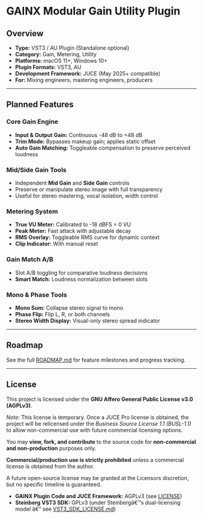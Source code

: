 # GAINX Modular Gain Utility Plugin

## Overview

- **Type:** VST3 / AU Plugin (Standalone optional)
- **Category:** Gain, Metering, Utility
- **Platforms:** macOS 11+, Windows 10+
- **Plugin Formats:** VST3, AU
- **Development Framework:** JUCE (May 2025+ compatible)
- **For:** Mixing engineers, mastering engineers, producers

---

## Planned Features

### Core Gain Engine

- **Input & Output Gain:** Continuous -48 dB to +48 dB
- **Trim Mode:** Bypasses makeup gain; applies static offset
- **Auto Gain Matching:** Toggleable compensation to preserve perceived loudness

### Mid/Side Gain Tools

- Independent **Mid Gain** and **Side Gain** controls
- Preserve or manipulate stereo image with full transparency
- Useful for stereo mastering, vocal isolation, width control

### Metering System

- **True VU Meter:** Calibrated to -18 dBFS = 0 VU
- **Peak Meter:** Fast attack with adjustable decay
- **RMS Overlay:** Toggleable RMS curve for dynamic context
- **Clip Indicator:** With manual reset

### Gain Match A/B

- Slot A/B toggling for comparative loudness decisions
- **Smart Match:** Loudness normalization between slots

### Mono & Phase Tools

- **Mono Sum:** Collapse stereo signal to mono
- **Phase Flip:** Flip L, R, or both channels
- **Stereo Width Display:** Visual-only stereo spread indicator

---

## Roadmap

See the full [ROADMAP.md](./ROADMAP.md) for feature milestones and progress tracking.

---

## License

This project is licensed under the **GNU Affero General Public License v3.0 (AGPLv3)**.

*Note:* This license is temporary. Once a JUCE Pro license is obtained, the project will be relicensed under the *Business Source License 1.1 (BUSL-1.1)* to allow non-commercial use with future commercial licensing options.

You may **view, fork, and contribute** to the source code for **non-commercial and non-production** purposes only.

**Commercial/production use is strictly prohibited** unless a commercial license is obtained from the author.

A future open-source license may be granted at the Licensors discretion, but no specific timeline is guaranteed.

- **GAINX Plugin Code and JUCE Framework:** AGPLv3 (see [LICENSE](./LICENSE))
- **Steinberg VST3 SDK:** GPLv3 (under Steinbergâ€™s dual-licensing model â€” see [VST3_SDK_LICENSE.md](./VST3_SDK_LICENSE.md))

